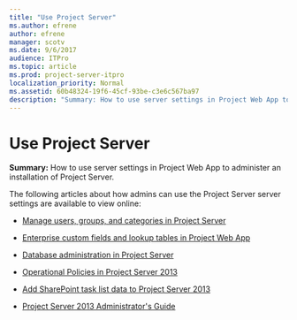 ```yaml
---
title: "Use Project Server"
ms.author: efrene
author: efrene
manager: scotv
ms.date: 9/6/2017
audience: ITPro
ms.topic: article
ms.prod: project-server-itpro
localization_priority: Normal
ms.assetid: 60b48324-19f6-45cf-93be-c3e6c567ba97
description: "Summary: How to use server settings in Project Web App to administer an installation of Project Server."
---
```


# Use Project Server
 
 **Summary:** How to use server settings in Project Web App to administer an installation of Project Server.

The following articles about how admins can use the Project Server server settings are available to view online:
  
- [Manage users, groups, and categories in Project Server](manage-users-groups-and-categories-in-project-server-2013.md)

- [Enterprise custom fields and lookup tables in Project Web App](enterprise-custom-fields-and-lookup-tables-in-project-web-app.md)
  
- [Database administration in Project Server](database-administration-in-project-server.md)

- [Operational Policies in Project Server 2013](operational-policies-in-project-server-2013.md)

- [Add SharePoint task list data to Project Server 2013](add-sharepoint-task-list-data-to-project-server-2013.md)

- [Project Server 2013 Administrator's Guide](project-server-2013-administrator-s-guide.md)